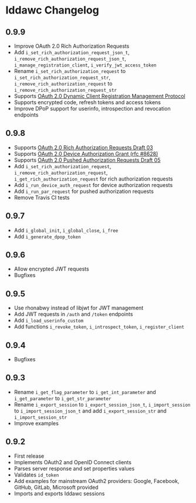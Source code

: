 # Iddawc Changelog

## 0.9.9

- Improve OAuth 2.0 Rich Authorization Requests
- Add `i_set_rich_authorization_request_json_t`, `i_remove_rich_authorization_request_json_t`, `i_manage_registration_client`, `i_verify_jwt_access_token`
- Rename `i_set_rich_authorization_request` to `i_set_rich_authorization_request_str`, `i_remove_rich_authorization_request` to `i_remove_rich_authorization_request_str`
- Supports [OAuth 2.0 Dynamic Client Registration Management Protocol](https://tools.ietf.org/html/rfc7592)
- Supports encrypted code, refresh tokens and access tokens
- Improve DPoP support for userinfo, introspection and revocation endpoints

## 0.9.8

- Supports [OAuth 2.0 Rich Authorization Requests Draft 03](https://www.ietf.org/archive/id/draft-ietf-oauth-rar-03.html)
- Supports [OAuth 2.0 Device Authorization Grant (rfc #8628)](https://tools.ietf.org/html/rfc8628)
- Supports [OAuth 2.0 Pushed Authorization Requests Draft 05](https://tools.ietf.org/html/draft-ietf-oauth-par-05)
- Add `i_set_rich_authorization_request`, `i_remove_rich_authorization_request`, `i_get_rich_authorization_request` for rich authorization requests
- Add `i_run_device_auth_request` for device authorization requests
- Add `i_run_par_request` for pushed authorization requests
- Remove Travis CI tests

## 0.9.7

- Add `i_global_init`, `i_global_close`, `i_free`
- Add `i_generate_dpop_token`

## 0.9.6

- Allow encrypted JWT requests
- Bugfixes

## 0.9.5

- Use rhonabwy instead of libjwt for JWT management
- Add JWT requests in `/auth` and `/token` endpoints
- Add `i_load_userinfo_custom`
- Add functions `i_revoke_token`, `i_introspect_token`, `i_register_client`

## 0.9.4

- Bugfixes

## 0.9.3

- Rename `i_get_flag_parameter` to `i_get_int_parameter` and `i_get_parameter` to `i_get_str_parameter`
- Rename `i_export_session` to `i_export_session_json_t`, `i_import_session` to `i_import_session_json_t` and add `i_export_session_str` and `i_import_session_str`
- Improve examples

## 0.9.2

- First release
- Implements OAuth2 and OpenID Connect clients
- Parses server response and set properties values
- Validates `id_token`
- Add examples for mainstream OAuth2 providers: Google, Facebook, GitHub, GitLab, Microsoft provided
- Imports and exports Iddawc sessions
